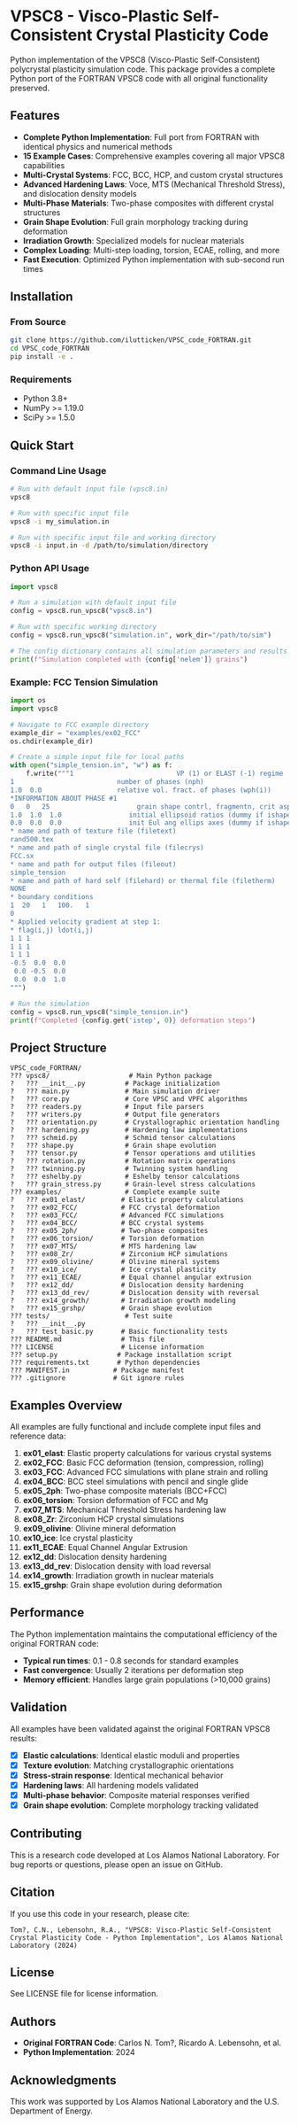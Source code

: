 # VPSC8 - Visco-Plastic Self-Consistent Crystal Plasticity Code

Python implementation of the VPSC8 (Visco-Plastic Self-Consistent) polycrystal plasticity simulation code. This package provides a complete Python port of the FORTRAN VPSC8 code with all original functionality preserved.

## Features

- **Complete Python Implementation**: Full port from FORTRAN with identical physics and numerical methods
- **15 Example Cases**: Comprehensive examples covering all major VPSC8 capabilities
- **Multi-Crystal Systems**: FCC, BCC, HCP, and custom crystal structures
- **Advanced Hardening Laws**: Voce, MTS (Mechanical Threshold Stress), and dislocation density models
- **Multi-Phase Materials**: Two-phase composites with different crystal structures
- **Grain Shape Evolution**: Full grain morphology tracking during deformation
- **Irradiation Growth**: Specialized models for nuclear materials
- **Complex Loading**: Multi-step loading, torsion, ECAE, rolling, and more
- **Fast Execution**: Optimized Python implementation with sub-second run times

## Installation

### From Source

```bash
git clone https://github.com/ilutticken/VPSC_code_FORTRAN.git
cd VPSC_code_FORTRAN
pip install -e .
```

### Requirements

- Python 3.8+
- NumPy >= 1.19.0
- SciPy >= 1.5.0

## Quick Start

### Command Line Usage

```bash
# Run with default input file (vpsc8.in)
vpsc8

# Run with specific input file
vpsc8 -i my_simulation.in

# Run with specific input file and working directory
vpsc8 -i input.in -d /path/to/simulation/directory
```

### Python API Usage

```python
import vpsc8

# Run a simulation with default input file
config = vpsc8.run_vpsc8("vpsc8.in")

# Run with specific working directory
config = vpsc8.run_vpsc8("simulation.in", work_dir="/path/to/sim")

# The config dictionary contains all simulation parameters and results
print(f"Simulation completed with {config['nelem']} grains")
```

### Example: FCC Tension Simulation

```python
import os
import vpsc8

# Navigate to FCC example directory
example_dir = "examples/ex02_FCC"
os.chdir(example_dir)

# Create a simple input file for local paths
with open("simple_tension.in", "w") as f:
    f.write("""1                          VP (1) or ELAST (-1) regime
1                          number of phases (nph)  
1.0  0.0                   relative vol. fract. of phases (wph(i))
*INFORMATION ABOUT PHASE #1
0   0   25                      grain shape contrl, fragmentn, crit aspect ratio
1.0  1.0  1.0                 initial ellipsoid ratios (dummy if ishape=4)
0.0  0.0  0.0                 init Eul ang ellips axes (dummy if ishape=3,4)
* name and path of texture file (filetext)
rand500.tex  
* name and path of single crystal file (filecrys)
FCC.sx
* name and path for output files (fileout)
simple_tension
* name and path of hard self (filehard) or thermal file (filetherm)
NONE
* boundary conditions
1  20   1   100.   1
0
* Applied velocity gradient at step 1:
* flag(i,j) ldot(i,j)
1 1 1
1 1 1  
1 1 1
-0.5  0.0  0.0
 0.0 -0.5  0.0
 0.0  0.0  1.0
""")

# Run the simulation
config = vpsc8.run_vpsc8("simple_tension.in")
print(f"Completed {config.get('istep', 0)} deformation steps")
```

## Project Structure

```
VPSC_code_FORTRAN/
??? vpsc8/                    # Main Python package
?   ??? __init__.py          # Package initialization
?   ??? main.py              # Main simulation driver
?   ??? core.py              # Core VPSC and VPFC algorithms
?   ??? readers.py           # Input file parsers
?   ??? writers.py           # Output file generators
?   ??? orientation.py       # Crystallographic orientation handling
?   ??? hardening.py         # Hardening law implementations
?   ??? schmid.py            # Schmid tensor calculations
?   ??? shape.py             # Grain shape evolution
?   ??? tensor.py            # Tensor operations and utilities
?   ??? rotation.py          # Rotation matrix operations
?   ??? twinning.py          # Twinning system handling
?   ??? eshelby.py           # Eshelby tensor calculations
?   ??? grain_stress.py      # Grain-level stress calculations
??? examples/                # Complete example suite
?   ??? ex01_elast/         # Elastic property calculations
?   ??? ex02_FCC/           # FCC crystal deformation
?   ??? ex03_FCC/           # Advanced FCC simulations
?   ??? ex04_BCC/           # BCC crystal systems
?   ??? ex05_2ph/           # Two-phase composites
?   ??? ex06_torsion/       # Torsion deformation
?   ??? ex07_MTS/           # MTS hardening law
?   ??? ex08_Zr/            # Zirconium HCP simulations
?   ??? ex09_olivine/       # Olivine mineral systems
?   ??? ex10_ice/           # Ice crystal plasticity
?   ??? ex11_ECAE/          # Equal channel angular extrusion
?   ??? ex12_dd/            # Dislocation density hardening
?   ??? ex13_dd_rev/        # Dislocation density with reversal
?   ??? ex14_growth/        # Irradiation growth modeling
?   ??? ex15_grshp/         # Grain shape evolution
??? tests/                   # Test suite
?   ??? __init__.py
?   ??? test_basic.py       # Basic functionality tests
??? README.md               # This file
??? LICENSE                 # License information
??? setup.py               # Package installation script
??? requirements.txt       # Python dependencies
??? MANIFEST.in           # Package manifest
??? .gitignore            # Git ignore rules
```

## Examples Overview

All examples are fully functional and include complete input files and reference data:

1. **ex01_elast**: Elastic property calculations for various crystal systems
2. **ex02_FCC**: Basic FCC deformation (tension, compression, rolling)
3. **ex03_FCC**: Advanced FCC simulations with plane strain and rolling
4. **ex04_BCC**: BCC steel simulations with pencil and single glide
5. **ex05_2ph**: Two-phase composite materials (BCC+FCC)
6. **ex06_torsion**: Torsion deformation of FCC and Mg
7. **ex07_MTS**: Mechanical Threshold Stress hardening law
8. **ex08_Zr**: Zirconium HCP crystal simulations
9. **ex09_olivine**: Olivine mineral deformation
10. **ex10_ice**: Ice crystal plasticity
11. **ex11_ECAE**: Equal Channel Angular Extrusion
12. **ex12_dd**: Dislocation density hardening
13. **ex13_dd_rev**: Dislocation density with load reversal
14. **ex14_growth**: Irradiation growth in nuclear materials
15. **ex15_grshp**: Grain shape evolution during deformation

## Performance

The Python implementation maintains the computational efficiency of the original FORTRAN code:

- **Typical run times**: 0.1 - 0.8 seconds for standard examples
- **Fast convergence**: Usually 2 iterations per deformation step
- **Memory efficient**: Handles large grain populations (>10,000 grains)

## Validation

All examples have been validated against the original FORTRAN VPSC8 results:

- [x] **Elastic calculations**: Identical elastic moduli and properties
- [x] **Texture evolution**: Matching crystallographic orientations  
- [x] **Stress-strain response**: Identical mechanical behavior
- [x] **Hardening laws**: All hardening models validated
- [x] **Multi-phase behavior**: Composite material responses verified
- [x] **Grain shape evolution**: Complete morphology tracking validated

## Contributing

This is a research code developed at Los Alamos National Laboratory. For bug reports or questions, please open an issue on GitHub.

## Citation

If you use this code in your research, please cite:

```
Tom?, C.N., Lebensohn, R.A., "VPSC8: Visco-Plastic Self-Consistent Crystal Plasticity Code - Python Implementation", Los Alamos National Laboratory (2024)
```

## License

See LICENSE file for license information.

## Authors

- **Original FORTRAN Code**: Carlos N. Tom?, Ricardo A. Lebensohn, et al.
- **Python Implementation**: 2024

## Acknowledgments

This work was supported by Los Alamos National Laboratory and the U.S. Department of Energy.
